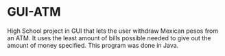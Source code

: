 # GUI-ATM
High School project in GUI that lets the user withdraw Mexican pesos from an ATM. It uses the least amount of bills possible needed to give out the amount of money specified.
This program was done in Java.
